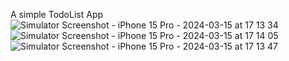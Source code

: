 A simple TodoList App
![Simulator Screenshot - iPhone 15 Pro - 2024-03-15 at 17 13 34](https://github.com/RunzhuZhao/RBTodoListApp/assets/70840468/77a53ab3-a139-451e-92b1-66a0c03702ab)
![Simulator Screenshot - iPhone 15 Pro - 2024-03-15 at 17 14 05](https://github.com/RunzhuZhao/RBTodoListApp/assets/70840468/6b1e8964-e618-4c85-b847-f40df81180ba)
![Simulator Screenshot - iPhone 15 Pro - 2024-03-15 at 17 13 47](https://github.com/RunzhuZhao/RBTodoListApp/assets/70840468/cb92dedb-67fb-426c-8956-2fa320b3ca95)
